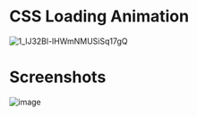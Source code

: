 # CSS Loading Animation

![1_lJ32Bl-lHWmNMUSiSq17gQ](https://user-images.githubusercontent.com/72864817/171863780-16f7afb7-32a5-4547-a427-23c8a8ed0524.png)

# Screenshots


![image](https://user-images.githubusercontent.com/72864817/171989666-a7fb1dd6-15fb-4665-9b9e-8701ee403ce3.png)
